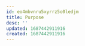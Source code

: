 ```yaml
---
id: eo4mbvnru5xyrrz5o0ledjm
title: Purpose
desc: ''
updated: 1687442911916
created: 1687442911916
---
```

